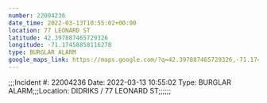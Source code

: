 ```yaml
---
number: 22004236
date_time: 2022-03-13T10:55:02+00:00
location: 77 LEONARD ST
latitude: 42.397887465729326
longitude: -71.17458858116278
type: BURGLAR ALARM
google_maps_link: https://maps.google.com/?q=42.397887465729326,-71.17458858116278
---
```


;;;Incident #: 22004236   Date: 2022-03-13 10:55:02   Type: BURGLAR ALARM;;;Location: DIDRIKS / 77 LEONARD ST;;;;;;
